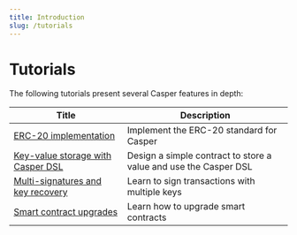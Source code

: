 ```yaml
---
title: Introduction
slug: /tutorials
---
```


# Tutorials

The following tutorials present several Casper features in depth:

| Title                                                       | Description                                                      |
| ----------------------------------------------------------- | ---------------------------------------------------------------- |
| [ERC-20 implementation](erc20/index.md)                     | Implement the ERC-20 standard for Casper                         |
| [Key-value storage with Casper DSL](kv-storage-tutorial.md) | Design a simple contract to store a value and use the Casper DSL |
| [Multi-signatures and key recovery](multi-sig/index.md)     | Learn to sign transactions with multiple keys                    |
| [Smart contract upgrades](upgrade-tutorial.md)              | Learn how to upgrade smart contracts                             |

